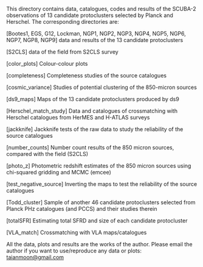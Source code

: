 This directory contains data, catalogues, codes and results of the SCUBA-2 observations of 13 candidate protoclusters selected by Planck and Herschel. The corresponding directories are:

[Bootes1, EGS, G12, Lockman, NGP1, NGP2, NGP3, NGP4, NGP5, NGP6, NGP7, NGP8, NGP9] data and results of the 13 candidate protoclusters

[S2CLS] data of the field from S2CLS survey

[color_plots] Colour-colour plots

[completeness] Completeness studies of the source catalogues

[cosmic_variance] Studies of potential clustering of the 850-micron sources

[ds9_maps] Maps of the 13 candidate protoclusters produced by ds9

[Herschel_match_study] Data and catalogues of crossmatching with Herschel catalogues from HerMES and H-ATLAS surveys

[jackknife] Jackknife tests of the raw data to study the reliability of the source catalogues

[number_counts] Number count results of the 850 micron sources, compared with the field (S2CLS)

[photo_z] Photometric redshift estimates of the 850 micron sources using chi-squared gridding and MCMC (emcee)

[test_negative_source] Inverting the maps to test the reliability of the source catalogues

[Todd_cluster] Sample of another 46 candidate protoclusters selected from Planck PHz catalogues (and PCCS) and their studies therein

[totalSFR] Estimating total SFRD and size of each candidate protocluster

[VLA_match] Crossmatching with VLA maps/catalogues

All the data, plots and results are the works of the author. Please email the author if you want to use/reproduce any data or plots: taianmoon@gmail.com
